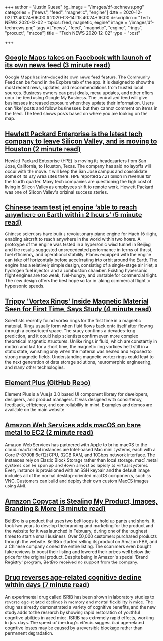 +++
author = "Justin Guese"
bg_image = "/images/df-technews.png"
categories = ["news", "feed", "magnetic", "engine"]
date = 2020-12-02T12:40:24+06:00 # 2020-03-14T15:40:24+06:00
description = "Tech NEWS 2020-12-02 - topics: feed, magnetic, engine"
image = "/images/df-technews.png"
tags = ["news", "feed", "magnetic", "engine", "rings", "product", "macos"]
title = "Tech NEWS 2020-12-02"
type = "post"

+++

## [Google Maps takes on Facebook with launch of its own news feed (3 minute read)](https://techcrunch.com/2020/12/01/google-maps-takes-on-facebook-with-its-own-news-feed//1/010001762323eb4b-3177f2f9-8f69-4aae-be1d-4f28e24f27cf-000000/wvNpkx2oRggkSqzpWFWSjKuMnVlRH1kHlV1FIDp25Ng=169)

Google Maps has introduced its own news feed feature. The Community Feed can be found in the Explore tab of the app. It is designed to show the most recent news, updates, and recommendations from trusted local sources. Business owners can post deals, menu updates, and other offers onto the feed using Google My Business. The centralized feed will give businesses increased exposure when they update their information. Users can 'like' posts and follow businesses, but they cannot comment on items in the feed. The feed shows posts based on where you are looking on the map.

## [Hewlett Packard Enterprise is the latest tech company to leave Silicon Valley, and is moving to Houston (2 minute read)](https://www.cnbc.com/2020/12/01/hpe-is-relocating-headquarters-to-houston-from-california.html/1/010001762323eb4b-3177f2f9-8f69-4aae-be1d-4f28e24f27cf-000000/NsV5nUx8n7DnESvoT9WdKsBrUEavWQhoMN2ru3ysDKQ=169)

Hewlett Packard Enterprise (HPE) is moving its headquarters from San Jose, California, to Houston, Texas. The company has said no layoffs will occur with the move. It will keep the San Jose campus and consolidate some of its Bay Area sites there. HPE reported $7.21 billion in revenue for the fourth quarter. Many tech companies are questioning the high cost of living in Silicon Valley as employees shift to remote work. Hewlett Packard was one of Silicon Valley's original success stories.

## [Chinese team test jet engine ‘able to reach anywhere on Earth within 2 hours’ (5 minute read)](https://www.scmp.com/news/china/science/article/3111985/chinese-team-test-jet-engine-able-reach-anywhere-earth-within-2/1/010001762323eb4b-3177f2f9-8f69-4aae-be1d-4f28e24f27cf-000000/H5hk8JYNTMc-4mwYrI2O-0zBsPaQmy3pTYko2rOpLns=169)

Chinese scientists have built a revolutionary plane engine for Mach 16 flight, enabling aircraft to reach anywhere in the world within two hours. A prototype of the engine was tested in a hypersonic wind tunnel in Beijing and the results suggested unprecedented performance in terms of thrust, fuel efficiency, and operational stability. Planes equipped with the engine can take off horizontally before accelerating into orbit around the Earth. The engine has a relatively simple design, consisting of a single-stage air inlet, a hydrogen fuel injector, and a combustion chamber. Existing hypersonic flight engines are too weak, fuel-hungry, and unstable for commercial flight. The new design offers the best hope so far in taking commercial flight to hypersonic speeds.

## [Trippy 'Vortex Rings' Inside Magnetic Material Seen for First Time, Says Study (4 minute read)](https://interestingengineering.com/trippy-vortex-rings-inside-magnetic-material-seen-for-first-time-says-study/1/010001762323eb4b-3177f2f9-8f69-4aae-be1d-4f28e24f27cf-000000/4x-j4FbevwqntiUgY2zn0RswHiQvrFBY25nIXs8T6hE=169)

Scientists recently found vortex rings for the first time in a magnetic material. Rings usually form when fluid flows back onto itself after flowing through a constricted space. The study confirms a decades-long prediction, and it could help scientists confirm even more complex theoretical magnetic structures. Unlike rings in fluid, which are constantly in motion and last for a short time, the magnetic ring vortices held still in a static state, vanishing only when the material was heated and exposed to strong magnetic fields. Understanding magnetic vortex rings could lead to the next generation of data storage solutions, neuromorphic engineering, and many other technologies.

## [Element Plus (GitHub Repo)](https://github.com/element-plus/element-plus/1/010001762323eb4b-3177f2f9-8f69-4aae-be1d-4f28e24f27cf-000000/Pe3XCc5OAZh-zys2HASluY0MrhRIgPSTOwSHjAMghps=169)

Element Plus is a Vue.js 3.0 based UI component library for developers, designers, and product managers. It was designed with consistency, feedback, efficiency, and controllability in mind. Examples and demos are available on the main website.

## [Amazon Web Services adds macOS on bare metal to EC2 (2 minute read)](https://arstechnica.com/gadgets/2020/12/amazon-web-services-adds-macos-on-bare-metal-to-ec2//1/010001762323eb4b-3177f2f9-8f69-4aae-be1d-4f28e24f27cf-000000/GdnOemF9JxqaleZ35D0JNsU3U3fv60ovwtNVRC-KSBc=169)

Amazon Web Services has partnered with Apple to bring macOS to the cloud. mac1.metal instances are Intel-based Mac mini systems, each with a Core i7-8700B 6c/12t CPU, 32GB RAM, and 10Gbps network interface. The instances rely on Elastic Block Storage rather than local storage. mac1.metal systems can be spun up and down almost as rapidly as virtual systems. Every instance is provisioned with an SSH keypair and the default image includes all of the normal desktop-oriented macOS components, such as VNC. Customers can build and deploy their own custom MacOS images using AMI.

## [Amazon Copycat is Stealing My Product, Images, Branding & More (3 minute read)](https://travelhead.medium.com/how-amazon-is-allowing-a-chinese-copycat-to-steal-my-product-images-branding-more-844f48e5ff74/1/010001762323eb4b-3177f2f9-8f69-4aae-be1d-4f28e24f27cf-000000/9syT0YhgQkUXakBj-DRS2JYn-DEiDGkThtD9pMYdpLw=169)

BeltBro is a product that uses two belt loops to hold up pants and shorts. It took two years to develop the branding and marketing for the product and the website for it was launched in February, during one of the toughest times to start a small business. Over 50,000 customers purchased products through the website. BeltBro started selling its product on Amazon FBA, and a Chinese company cloned the entire listing. The scammers even bought fake reviews to boost their listing and lowered their prices well below the price for the original product. Despite being in Amazon's special 'Brand Registry' program, BeltBro received no support from the company.

## [Drug reverses age-related cognitive decline within days (7 minute read)](https://medicalxpress.com/news/2020-12-drug-reverses-age-related-cognitive-decline.html/1/010001762323eb4b-3177f2f9-8f69-4aae-be1d-4f28e24f27cf-000000/Ioe9sRWUlngwTV3WccL91s-KzZS3SCxlxFzkk-5DtIM=169)

An experimental drug called ISRIB has been shown in laboratory studies to reverse age-related declines in memory and mental flexibility in mice. The drug has already demonstrated a variety of cognitive benefits, and the new study adds to the research by showing rapid restoration of youthful cognitive abilities in aged mice. ISRIB has extremely rapid effects, working in just days. The speed of the drug's effects suggest that age-related cognitive losses may be caused by a reversible blockage rather than permanent degradation.

